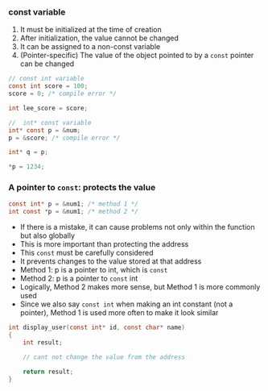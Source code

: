 ### const variable
1. It must be initialized at the time of creation
2. After initialization, the value cannot be changed
3. It can be assigned to a non-const variable
4. (Pointer-specific) The value of the object pointed to by a `const` pointer can be changed
```c
// const int variable
const int score = 100;
score = 0; /* compile error */

int lee_score = score;
```

```c
//  int* const variable
int* const p = &num;
p = &score; /* compile error */

int* q = p;

*p = 1234;
```


### A pointer to `const`: protects the value
```c
const int* p = &num1; /* method 1 */
int const *p = &num1; /* method 2 */
```
- If there is a mistake, it can cause problems not only within the function but also globally
- This is more important than protecting the address
- This `const` must be carefully considered
- It prevents changes to the value stored at that address
- Method 1: p is a pointer to int, which is `const`
-  Method 2: p is a pointer to `const` int
- Logically, Method 2 makes more sense, but Method 1 is more commonly used
- Since we also say `const int` when making an int constant (not a pointer), Method 1 is used more often to make it look similar
```c
int display_user(const int* id, const char* name)
{
    int result;

    // cant not change the value from the address

    return result;
}
```